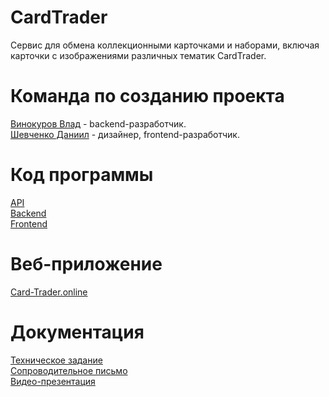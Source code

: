 # CardTrader
Сервис для обмена коллекционными карточками и наборами, включая карточки с изображениями различных тематик CardTrader. <br />
# Команда по созданию проекта
[Винокуров Влад](https://github.com/GoreIbIu) - backend-разработчик. <br />
[Шевченко Даниил](https://github.com/drklbri) - дизайнер, frontend-разработчик. <br />
# Код программы
[API](https://card-trader.online/api/api-docs/)<br />
[Backend](https://github.com/drklbri/CardTrader/tree/main/app/backend)<br />
[Frontend](https://github.com/drklbri/CardTrader/tree/main/app/frontend) <br />

# Веб-приложение
[Card-Trader.online](https://card-trader.online/)<br />
# Документация


[Техническое задание](https://github.com/drklbri/CardTrader/blob/main/Documents/%D0%A2%D0%97.docx)<br />
[Сопроводительное письмо](https://github.com/drklbri/CardTrader/blob/main/Documents/soprovoditelnoe_pismo.docx) <br />
[Видео-презентация](https://drive.google.com/file/d/1sPV3AbUf9WNbh4DHQqotIGfc3DqFs_mw/view?usp=sharing) <br />

